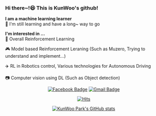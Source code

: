### Hi there~!:laughing: This is KunWoo's github!

**I am a machine learning learner**  
:mans_shoe: I'm still learning and have a long~ way to go 

**I'm interested in ...**  
:game_die: Overall Reinforcement Learning

:video_game: Model based Reinforcement Leraning (Such as Muzero, Trying to understand and implement...)

:airplane: RL in Robotics control, Various technologies for Autonomous Driving

:camera: Computer vision using DL (Such as Object detection)

<div align=center>

  [![Facebook Badge](https://img.shields.io/badge/-Facebook-1877f2?style=flat-square&logo=facebook&logoColor=white&link=https://www.facebook.com/kunwoopark97)](https://www.facebook.com/kunwoopark97)
  [![Gmail Badge](https://img.shields.io/badge/-Gmail-d14836?style=flat-square&logo=Gmail&logoColor=white&link=mailto:kunwoopark@khu.ac.kr)](mailto:kunwoopark@khu.ac.kr)
  


[![Hits](https://hits.seeyoufarm.com/api/count/incr/badge.svg?url=https%3A%2F%2Fgithub.com%2Fkun-woo-park&count_bg=%2379C83D&title_bg=%23555555&icon=&icon_color=%23E7E7E7&title=hits&edge_flat=false)](https://hits.seeyoufarm.com)

[![KunWoo Park's GitHub stats](https://github-readme-stats.vercel.app/api?username=kun-woo-park)](https://github.com/anuraghazra/github-readme-stats)

</div>

